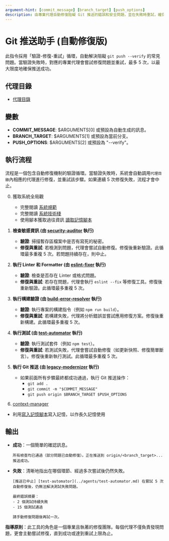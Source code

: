 ```yaml
---
argument-hint: [commit_message] [branch_target] [push_options]
description: 由專業代理自動修復阻礙 Git 推送的錯誤和安全問題，並在失敗時重試，確保成功推送。
---
```


# Git 推送助手 (自動修復版)

此指令採用「驗證-修復-重試」循環，自動解決阻礙 `git push --verify` 的常見問題。當驗證失敗時，對應的專業代理會嘗試修復問題並重試，最多 5 次，以最大限度地確保推送成功。

## 代理目錄

- [代理目錄](/Users/chun/Documents/PennineWMS/online-stock-control-system/.claude/agents)

## 變數

- **COMMIT_MESSAGE**: $ARGUMENTS[0] 或預設為自動生成的訊息。
- **BRANCH_TARGET**: $ARGUMENTS[1] 或預設為當前分支。
- **PUSH_OPTIONS**: $ARGUMENTS[2] 或預設為 "--verify"。

## 執行流程

流程是一個包含自動修復機制的驗證循環。當驗證失敗時，系統會自動調用`代理目錄`內相應的代理進行修復，並重試該步驟。如果連續 5 次修復失敗，流程才會中止。

0. 獲取系統全局觀
   - 完整閱讀 [系統規範](../../CLAUDE.local.md)
   - 完整閱讀 [系統技術棧](../../docs/TechStack)
   - 使用腳本獲取過往資訊 [讀取記憶腳本](../../scripts/hooks/read_memory.py)

1. **檢查敏感資訊 (由 [security-auditor](../agents/security-auditor.md) 執行)**
   - **驗證**: 掃描暫存區檔案中是否有寫死的秘密。
   - **修復與重試**: 若檢測到問題，代理會嘗試自動修復。修復後重新驗證。此循環最多重複 5 次。若問題持續存在，則中止。

2. **執行 Linter 和 Formatter (由 [eslint-fixer](../agents/eslint-fixer.md) 執行)**
   - **驗證**: 檢查是否存在 Linter 或格式問題。
   - **修復與重試**: 若存在問題，代理會執行 `eslint --fix` 等修復工具。修復後重新驗證。此循環最多重複 5 次。

3. **執行構建驗證 (由 [build-error-resolver](../agents/build-error-resolver.md) 執行)**
   - **驗證**: 執行專案的構建指令（例如 `npm run build`）。
   - **修復與重試**: 若構建失敗，代理將分析錯誤並嘗試應用修復方案。修復後重新構建。此循環最多重複 5 次。

4. **執行測試 (由 [test-automator](../agents/test-automator.md) 執行)**
   - **驗證**: 執行測試套件（例如 `npm test`）。
   - **修復與重試**: 若測試失敗，代理會嘗試自動修復（如更新快照、修復簡單斷言）。修復後重新執行測試。此循環最多重複 5 次。

5. **執行 Git 推送 (由 [legacy-modernizer](../agents/legacy-modernizer.md) 執行)**
   - 如果前面所有步驟最終都成功通過，執行 Git 推送操作：
     - `git add .`
     - `git commit -m "$COMMIT_MESSAGE"`
     - `git push origin $BRANCH_TARGET $PUSH_OPTIONS`

6. [context-manager](../agents/context-manager.md)

- 利用[寫入記憶腳本](../../scripts/hooks/write_momory.py)寫入記憶，以作長久記憶使用

## 輸出

- **成功**：一個簡單的確認訊息。
  ```
  所有檢查均已通過（部分問題已自動修復）。正在推送到 origin/<branch_target>...
  推送成功。
  ```
- **失敗**：清晰地指出在哪個環節、經過多次嘗試後仍然失敗。

  ```
  [推送已中止] [test-automator](../agents/test-automator.md) 在嘗試 5 次自動修復後，仍無法解決測試失敗問題。

  最終錯誤摘要：
  - 2 個測試持續失敗
  - 15 個測試通過

  請手動修復問題後再試一次。
  ```

**指導原則**：此工具的角色是一個專業且執著的修復團隊。每個代理不僅負責發現問題，更會主動嘗試修復，直到成功或達到重試上限為止。
